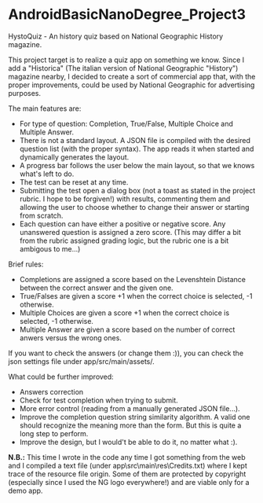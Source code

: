 # AndroidBasicNanoDegree_Project3
HystoQuiz - An history quiz based on National Geographic History magazine.

This project target is to realize a quiz app on something we know. Since I add a "Historica" (The italian version of National Geographic "History") magazine nearby, I decided to create a sort of commercial app that, with the proper improvements, could be used by National Geographic for advertising purposes.

The main features are:
* For type of question: Completion, True/False, Multiple Choice and Multiple Answer.
* There is not a standard layout. A JSON file is compiled with the desired question list (with the proper syntax). The app reads it when started and dynamically generates the layout.
* A progress bar follows the user below the main layout, so that we knows what's left to do.
* The test can be reset at any time.
* Submitting the test open a dialog box (not a toast as stated in the project rubric. I hope to be forgiven!) with results, commenting them and allowing the user to choose whether to change their answer or starting from scratch. 
* Each question can have either a positive or negative score. Any unanswered question is assigned a zero score. (This may differ a bit from the rubric assigned grading logic, but the rubric one is a bit ambigous to me...)

Brief rules:
* Completions are assigned a score based on the Levenshtein Distance between the correct answer and the given one.
* True/Falses are given a score +1 when the correct choice is selected, -1 otherwise.
* Multiple Choices are given a score +1 when the correct choice is selected, -1 otherwise.
* Multiple Answer are given a score based on the number of correct anwers versus the wrong ones.

If you want to check the answers (or change them :)), you can check the json settings file under app/src/main/assets/.


What could be further improved:
* Answers correction
* Check for test completion when trying to submit.
* More error control (reading from a manually generated JSON file...).
* Improve the completion question string similarity algorithm. A valid one should recognize the meaning more than the form. But this is quite a long step to perform.
* Improve the design, but I would't be able to do it, no matter what :).

**N.B.:** This time I wrote in the code any time I got something from the web and I compiled a text file (under app\src\main\res\Credits.txt) where I kept trace of the resource file origin. Some of them are protected by copyright (especially since I used the NG logo everywhere!) and are viable only for a demo app.  
